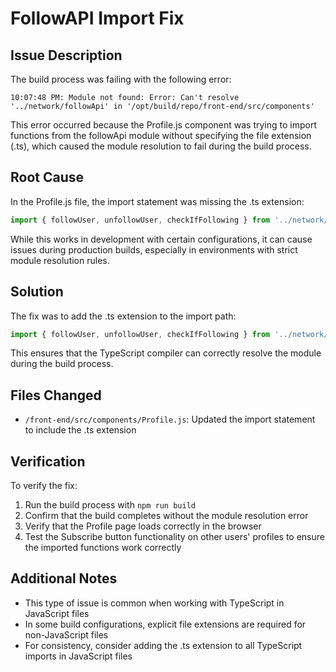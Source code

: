 # FollowAPI Import Fix

## Issue Description
The build process was failing with the following error:
```
10:07:48 PM: Module not found: Error: Can't resolve '../network/followApi' in '/opt/build/repo/front-end/src/components'
```

This error occurred because the Profile.js component was trying to import functions from the followApi module without specifying the file extension (.ts), which caused the module resolution to fail during the build process.

## Root Cause
In the Profile.js file, the import statement was missing the .ts extension:
```javascript
import { followUser, unfollowUser, checkIfFollowing } from '../network/followApi';
```

While this works in development with certain configurations, it can cause issues during production builds, especially in environments with strict module resolution rules.

## Solution
The fix was to add the .ts extension to the import path:
```javascript
import { followUser, unfollowUser, checkIfFollowing } from '../network/followApi.ts';
```

This ensures that the TypeScript compiler can correctly resolve the module during the build process.

## Files Changed
- `/front-end/src/components/Profile.js`: Updated the import statement to include the .ts extension

## Verification
To verify the fix:
1. Run the build process with `npm run build`
2. Confirm that the build completes without the module resolution error
3. Verify that the Profile page loads correctly in the browser
4. Test the Subscribe button functionality on other users' profiles to ensure the imported functions work correctly

## Additional Notes
- This type of issue is common when working with TypeScript in JavaScript files
- In some build configurations, explicit file extensions are required for non-JavaScript files
- For consistency, consider adding the .ts extension to all TypeScript imports in JavaScript files
